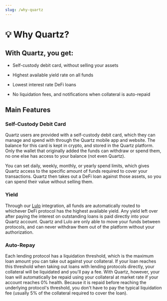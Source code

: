 ```yaml
---
slug: /why-quartz
---
```


# 💡 Why Quartz?


## With Quartz, you get:

- Self-custody debit card, without selling your assets

- Highest available yield rate on all funds

- Lowest interest rate DeFi loans

- No liquidation fees, and notifications when collateral is auto-repaid


## Main Features

### Self-Custody Debit Card

Quartz users are provided with a self-custody debit card, which they can manage and spend with through the Quartz mobile app and website. The balance for this card is kept in crypto, and stored in the Quartz platform. Only the wallet that originally added the funds can withdraw or spend them, no one else has access to your balance (not even Quartz).

You can set daily, weekly, monthly, or yearly spend limits, which gives Quartz access to the specific amount of funds required to cover your transactions. Quartz then takes out a DeFi loan against those assets, so you can spend their value without selling them.

### Yield

Through our [Lulo](https://lulo.fi/) integration, all funds are automatically routed to whichever DeFi protocol has the highest available yield. Any yield left over after paying the interest on outstanding loans is paid directly into your Quartz account. Quartz and Lulo are only able to move your funds between protocols, and can never withdraw them out of the platform without your authorization.

### Auto-Repay

Each lending protocol has a liquidation threshold, which is the maximum loan amount you can take out against your collateral. If your loan reaches this threshold when taking out loans with lending protocols directly, your collateral will be liquidated and you'll pay a fee. With Quartz, however, your loan will automatically be repaid using your collateral at market rate if your account reaches 0% health. Because it is repaid before reaching the underlying protocol's threshold, you don't have to pay the typical liquidation fee (usually 5% of the collateral required to cover the loan).
